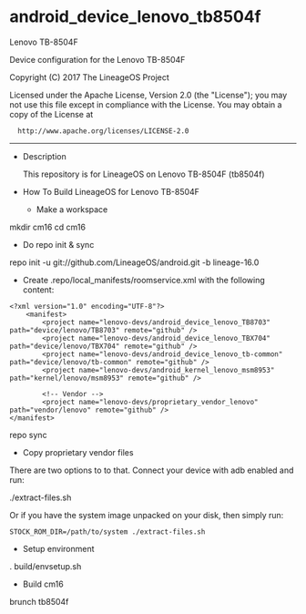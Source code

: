 # android_device_lenovo_tb8504f
Lenovo TB-8504F

Device configuration for the Lenovo TB-8504F

Copyright (C) 2017 The LineageOS Project

 Licensed under the Apache License, Version 2.0 (the "License");
 you may not use this file except in compliance with the License.
 You may obtain a copy of the License at

      http://www.apache.org/licenses/LICENSE-2.0

------------------------------------------------------------------

* Description

  This repository is for LineageOS on Lenovo TB-8504F (tb8504f)

* How To Build LineageOS for Lenovo TB-8504F

  - Make a workspace

mkdir cm16
cd cm16

  - Do repo init & sync

repo init -u git://github.com/LineageOS/android.git -b lineage-16.0

  - Create .repo/local_manifests/roomservice.xml with the following content:

```
<?xml version="1.0" encoding="UTF-8"?>
    <manifest>
        <project name="lenovo-devs/android_device_lenovo_TB8703" path="device/lenovo/TB8703" remote="github" />
        <project name="lenovo-devs/android_device_lenovo_TBX704" path="device/lenovo/TBX704" remote="github" />
        <project name="lenovo-devs/android_device_lenovo_tb-common" path="device/lenovo/tb-common" remote="github" />
        <project name="lenovo-devs/android_kernel_lenovo_msm8953" path="kernel/lenovo/msm8953" remote="github" />

        <!-- Vendor -->
        <project name="lenovo-devs/proprietary_vendor_lenovo" path="vendor/lenovo" remote="github" />
</manifest>

```

repo sync

  - Copy proprietary vendor files

  There are two options to to that. Connect your device with adb enabled and run:

./extract-files.sh

  Or if you have the system image unpacked on your disk, then simply run:

    STOCK_ROM_DIR=/path/to/system ./extract-files.sh

  - Setup environment

. build/envsetup.sh

  - Build cm16

brunch tb8504f
